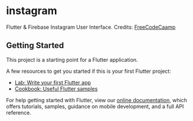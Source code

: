 # instagram

Flutter & Firebase Instagram User Interface.
Credits: [FreeCodeCaamp](https://www.youtube.com/watch?v=mEPm9w5QlJM&list=PLNyf6jIZ5e7cdWB0lIk3EL7GXgaOtLcfF&index=31)

## Getting Started

This project is a starting point for a Flutter application.

A few resources to get you started if this is your first Flutter project:

- [Lab: Write your first Flutter app](https://flutter.dev/docs/get-started/codelab)
- [Cookbook: Useful Flutter samples](https://flutter.dev/docs/cookbook)

For help getting started with Flutter, view our
[online documentation](https://flutter.dev/docs), which offers tutorials,
samples, guidance on mobile development, and a full API reference.
